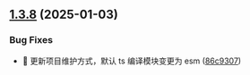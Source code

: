 <a name="1.3.8"></a>
## [1.3.8](https://github.com/projects/TabSpace/repos/colorogger/compare/diff?targetBranch=refs%2Ftags%2Fv1.3.7&sourceBranch=refs%2Ftags%2Fv1.3.8) (2025-01-03)


### Bug Fixes

* 🐛 更新项目维护方式，默认 ts 编译模块变更为 esm ([86c9307](https://github.com/projects/TabSpace/repos/colorogger/commits/86c9307))



